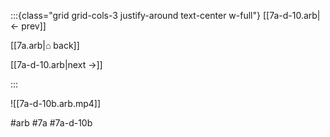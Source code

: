 :::{class="grid grid-cols-3 justify-around text-center w-full"}
[[7a-d-10.arb|← prev]]

[[7a.arb|⌂ back]]

[[7a-d-10.arb|next →]]

:::

![[7a-d-10b.arb.mp4]]

#arb #7a #7a-d-10b

